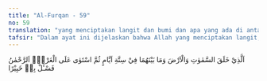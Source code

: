 ```yaml
---
title: "Al-Furqan - 59"
no: 59
translation: "yang menciptakan langit dan bumi dan apa yang ada di antara keduanya dalam enam masa, kemudian Dia bersemayam di atas ‘Arsy, (Dialah) Yang Maha Pengasih, maka tanyakanlah (tentang Allah) kepada orang yang lebih mengetahui (Muhammad). "
tafsir: "Dalam ayat ini dijelaskan bahwa Allah yang menciptakan langit, bumi, dan apa yang ada di antara keduanya dalam waktu enam masa. Kata yaum biasanya diterjemahkan sebagai \"hari\", tetapi \"hari\" dalam ayat ini bukanlah hari yang lamanya 24 jam, tetapi yaum diartikan sebagai \"masa\". Kemudian Allah bersemayam di atas 'Arasy (lihat Surah al-A'raf/7: 54).\n\nSetiap mukmin meyakini bahwa Allah Maha Esa, hidup kekal, yang menciptakan langit, bumi, dan segala yang ada di antara keduanya dalam enam masa. Allah Maha Pemurah karena rahmat dan karunia-Nya amat besar kepada manusia, baik yang beriman maupun tidak. \n\nBagi orang-orang yang beriman hendaklah mengenal sifat-sifat Allah, karena hal itu akan menambah kemantapan iman. Bagi orang yang belum mengenal sifat-sifat-Nya tersebut hendaklah bertanya kepada orang yang betul-betul mengetahui urusan agama. Allah berfirman:\n\nMaka tanyakanlah kepada orang yang berilmu, jika kamu tidak mengetahui. (an-Nahl/16: 43; Lihat juga Surah al-Anbiya'/21: 7) \n\nPada masa Rasulullah, jika ada persoalan terkait dengan agama, para sahabat dapat bertanya langsung kepada beliau. Setelah Rasul wafat, kaum muslimin hendaknya bertanya kepada para ulama yang mendalami urusan agama."
---
```


اَلَّذِيْ خَلَقَ السَّمٰوٰتِ وَالْاَرْضَ وَمَا بَيْنَهُمَا فِيْ سِتَّةِ اَيَّامٍ ثُمَّ اسْتَوٰى عَلَى الْعَرْشِۚ  اَلرَّحْمٰنُ فَسْـَٔلْ بِهٖ خَبِيْرًا 
